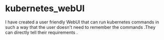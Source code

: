 # kubernetes_webUI
I have created a user friendly WebUI that can run kubernetes commands in such a way that the user doesn't need to remember the commands .They can directly tell their requirements .
